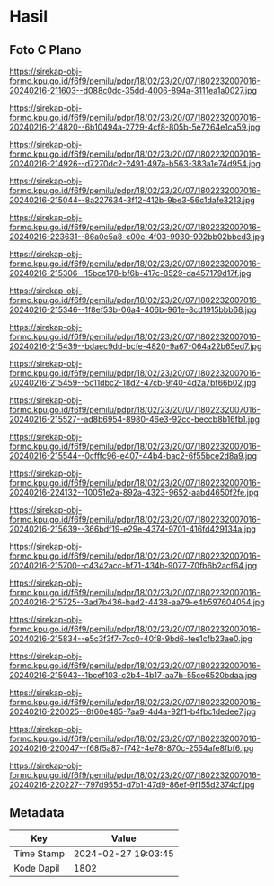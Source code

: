 # Hasil

## Foto C Plano

https://sirekap-obj-formc.kpu.go.id/f6f9/pemilu/pdpr/18/02/23/20/07/1802232007016-20240216-211603--d088c0dc-35dd-4006-894a-3111ea1a0027.jpg

https://sirekap-obj-formc.kpu.go.id/f6f9/pemilu/pdpr/18/02/23/20/07/1802232007016-20240216-214820--6b10494a-2729-4cf8-805b-5e7264e1ca59.jpg

https://sirekap-obj-formc.kpu.go.id/f6f9/pemilu/pdpr/18/02/23/20/07/1802232007016-20240216-214926--d7270dc2-2491-497a-b563-383a1e74d954.jpg

https://sirekap-obj-formc.kpu.go.id/f6f9/pemilu/pdpr/18/02/23/20/07/1802232007016-20240216-215044--8a227634-3f12-412b-9be3-56c1dafe3213.jpg

https://sirekap-obj-formc.kpu.go.id/f6f9/pemilu/pdpr/18/02/23/20/07/1802232007016-20240216-223631--86a0e5a8-c00e-4f03-9930-992bb02bbcd3.jpg

https://sirekap-obj-formc.kpu.go.id/f6f9/pemilu/pdpr/18/02/23/20/07/1802232007016-20240216-215306--15bce178-bf6b-417c-8529-da457179d17f.jpg

https://sirekap-obj-formc.kpu.go.id/f6f9/pemilu/pdpr/18/02/23/20/07/1802232007016-20240216-215346--1f8ef53b-06a4-406b-961e-8cd1915bbb68.jpg

https://sirekap-obj-formc.kpu.go.id/f6f9/pemilu/pdpr/18/02/23/20/07/1802232007016-20240216-215439--bdaec9dd-bcfe-4820-9a67-064a22b65ed7.jpg

https://sirekap-obj-formc.kpu.go.id/f6f9/pemilu/pdpr/18/02/23/20/07/1802232007016-20240216-215459--5c11dbc2-18d2-47cb-9f40-4d2a7bf66b02.jpg

https://sirekap-obj-formc.kpu.go.id/f6f9/pemilu/pdpr/18/02/23/20/07/1802232007016-20240216-215527--ad8b6954-8980-46e3-92cc-beccb8b16fb1.jpg

https://sirekap-obj-formc.kpu.go.id/f6f9/pemilu/pdpr/18/02/23/20/07/1802232007016-20240216-215544--0cfffc96-e407-44b4-bac2-6f55bce2d8a9.jpg

https://sirekap-obj-formc.kpu.go.id/f6f9/pemilu/pdpr/18/02/23/20/07/1802232007016-20240216-224132--10051e2a-892a-4323-9652-aabd4650f2fe.jpg

https://sirekap-obj-formc.kpu.go.id/f6f9/pemilu/pdpr/18/02/23/20/07/1802232007016-20240216-215639--366bdf19-e29e-4374-9701-416fd429134a.jpg

https://sirekap-obj-formc.kpu.go.id/f6f9/pemilu/pdpr/18/02/23/20/07/1802232007016-20240216-215700--c4342acc-bf71-434b-9077-70fb6b2acf64.jpg

https://sirekap-obj-formc.kpu.go.id/f6f9/pemilu/pdpr/18/02/23/20/07/1802232007016-20240216-215725--3ad7b436-bad2-4438-aa79-e4b597604054.jpg

https://sirekap-obj-formc.kpu.go.id/f6f9/pemilu/pdpr/18/02/23/20/07/1802232007016-20240216-215834--e5c3f3f7-7cc0-40f8-9bd6-fee1cfb23ae0.jpg

https://sirekap-obj-formc.kpu.go.id/f6f9/pemilu/pdpr/18/02/23/20/07/1802232007016-20240216-215943--1bcef103-c2b4-4b17-aa7b-55ce6520bdaa.jpg

https://sirekap-obj-formc.kpu.go.id/f6f9/pemilu/pdpr/18/02/23/20/07/1802232007016-20240216-220025--8f60e485-7aa9-4d4a-92f1-b4fbc1dedee7.jpg

https://sirekap-obj-formc.kpu.go.id/f6f9/pemilu/pdpr/18/02/23/20/07/1802232007016-20240216-220047--f68f5a87-f742-4e78-870c-2554afe8fbf6.jpg

https://sirekap-obj-formc.kpu.go.id/f6f9/pemilu/pdpr/18/02/23/20/07/1802232007016-20240216-220227--797d955d-d7b1-47d9-86ef-9f155d2374cf.jpg


## Metadata

| Key        | Value               |
| ---------- | ------------------- |
| Time Stamp | 2024-02-27 19:03:45 |
| Kode Dapil | 1802                |



